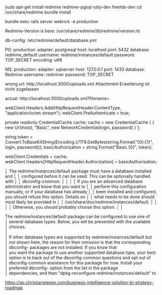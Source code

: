 
sudo apt-get install redmine redmine-pgsql ruby-dev freetds-dev
cd /usr/share/redmine
bundle install 

bundle exec rails server webrick -e production


Redmine-Version is here:
/usr/share/redmine/lib/redmine/version.rb

db-config:
/etc/redmine/default/database.yml


PG:
production:
  adapter: postgresql
  host: localhost
  port: 5432
  database: redmine_default
  username: redmine/instances/default
  password: TOP_SECRET
  encoding: utf8


MS:
production:
  adapter: sqlserver
  host: 127.0.0.1
  port: 1433
  database: Redmine
  username: redminer
  password: TOP_SECRET




wrong url: http://localhost:3000/uploads.xml
<errors type="array"><error>Attachment Erweiterung  ist nicht zugelassen</error></errors>

actual: http://localhost:3000/uploads.xml?filename=<filename>



webClient.Headers.Add(HttpRequestHeader.ContentType, "application/octet-stream");
webClient.PreAuthenticate = true;

private readonly CredentialCache cache;
cache = new CredentialCache { { new Uri(host), "Basic", new NetworkCredential(login, password) } };

string token = Convert.ToBase64String(Encoding.UTF8.GetBytes(string.Format("{0}:{1}", login, password)));
basicAuthorization = string.Format("Basic {0}", token);


webClient.Credentials = cache;
webClient.Headers[HttpRequestHeader.Authorization] = basicAuthorization; 



 │ The redmine/instances/default package must have a database installed and  │ 
 │ configured before it can be used. This can be optionally handled with     │ 
 │ dbconfig-common.                                                          │ 
 │                                                                           │ 
 │ If you are an advanced database administrator and know that you want to   │ 
 │ perform this configuration manually, or if your database has already      │ 
 │ been installed and configured, you should refuse this option. Details on  │ 
 │ what needs to be done should most likely be provided in                   │ 
 │ /usr/share/doc/redmine/instances/default.                                 │ 
 │                                                                           │ 
 │ Otherwise, you should probably choose this option.                        │ 
 │                                                         

The redmine/instances/default package can be configured to use one of       
 │ several database types. Below, you will be presented with the available     
 │ choices.                                                                    
 │                                                                             
 │ If other database types are supported by redmine/instances/default but      
 │ not shown here, the reason for their omission is that the corresponding     
 │ dbconfig-<database type> packages are not installed. If you know that       
 │ you want the package to use another supported database type, your best      
 │ option is to back out of the dbconfig-common questions and opt out of       
 │ dbconfig-common assistance for this package for now. Install your           
 │ preferred dbconfig-<database type> option from the list in the package      
 │ dependencies, and then "dpkg-reconfigure redmine/instances/default" to 



https://go.christiansteven.com/business-intelligence-solution-bi-strategy-roadmap
